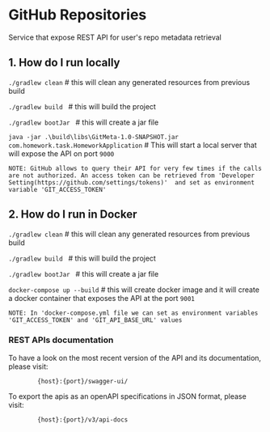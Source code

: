 # GitHub Repositories

Service that expose REST API for user's repo metadata retrieval

## 1. How do I run locally

`./gradlew clean` # this will clean any generated resources from previous build

`./gradlew build ` # this will build the project

`./gradlew bootJar ` # this will create a jar file

`java -jar .\build\libs\GitMeta-1.0-SNAPSHOT.jar com.homework.task.HomeworkApplication` # This will start a local server that will expose the API on port `9000`

`NOTE: GitHub allows to query their API for very few times if the calls are not authorized. An access token can be retrieved from 'Developer Setting(https://github.com/settings/tokens)' 
and set as environment variable 'GIT_ACCESS_TOKEN'`

## 2. How do I run in Docker

`./gradlew clean` # this will clean any generated resources from previous build

`./gradlew build ` # this will build the project

`./gradlew bootJar ` # this will create a jar file

`docker-compose up --build` # this will create docker image and it will create a docker container that exposes the API at the port `9001`

`NOTE: In 'docker-compose.yml file we can set as environment variables 'GIT_ACCESS_TOKEN' and 'GIT_API_BASE_URL' values`

### REST APIs documentation
To have a look on the most recent version of the API and its documentation, please visit:
```    
        {host}:{port}/swagger-ui/
```

To export the apis as an openAPI specifications in JSON format, please visit:
```    
        {host}:{port}/v3/api-docs
```
